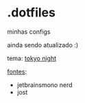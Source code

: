 # .dotfiles
minhas configs

ainda sendo atualizado :)

tema: [tokyo night](https://www.xfce-look.org/p/1681315)

[fontes](https://github.com/ryanoasis/nerd-fonts): 
- jetbrainsmono nerd
- jost
